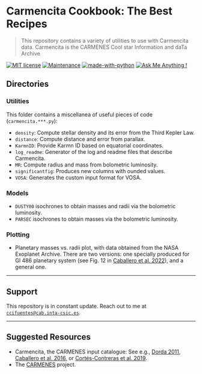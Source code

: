 # Carmencita Cookbook: The Best Recipes

> This repository contains a variety of utilities to use with Carmencita data. 
> Carmencita is the CARMENES Cool star Information and daTa Archive 

[![MIT license](https://img.shields.io/badge/License-MIT-blue.svg)](https://lbesson.mit-license.org/)
[![Maintenance](https://img.shields.io/badge/Maintained%3F-yes-green.svg)](https://GitHub.com/Naereen/StrapDown.js/graphs/commit-activity)
[![made-with-python](https://img.shields.io/badge/Made%20with-Python-1f425f.svg)](https://www.python.org/)
[![Ask Me Anything !](https://img.shields.io/badge/Ask%20me-anything-1abc9c.svg)](https://GitHub.com/ccifuentesr)

## Directories

### Utilities

This folder contains a miscellanea of useful pieces of code (```carmencita.***.py```):

- ```density```: Compute stellar density and its error from the Third Kepler Law.
- ```distance```: Compute distance and error from parallax.
- ```KarmnID```: Provide Karmn ID based on equatorial coordinates.
- ```log_readme```: Generator of the log and readme files that describe Carmencita.
- ```MR```: Compute radius and mass from bolometric luminosity.
- ```significantfig```: Produces new columns with ounded values.
- ```VOSA```: Generates the custom input format for VOSA.

### Models

- ```DUSTY00``` isochrones to obtain masses and radii via the bolometric luminosity.
- ```PARSEC``` isochrones to obtain masses via the bolometric luminosity.

### Plotting

- Planetary masses vs. radii plot, with data obtained from the NASA Exoplanet Archive. There are two versions: one specially produced for Gl 486 planetary system (see Fig. 12 in <a href="https://ui.adsabs.harvard.edu/abs/2022A%26A...665A.120C/abstract" target="_blank">Caballero et al. 2022</a>), and a general one.

---

## Support 

This repository is in constant update. 
Reach out to me at <a href="mailto:ccifuentes@cab.inta-csic.es">`ccifuentes@cab.inta-csic.es`</a>.

---

## Suggested Resources

- Carmencita, the CARMENES input catalogue: See e.g., <a href="https://eprints.ucm.es/id/eprint/13467/" target="_blank">Dorda 2011</a>, <a href="https://core.ac.uk/download/pdf/144762389.pdf" target="_blank">Caballero et al. 2016</a>, or <a href="https://carmenes.caha.es/ext/conferences/201902_granada/20190221_cortes-contreras.pdf" target="_blank">Cortés-Contreras et al. 2019</a>.
- The <a href="https://carmenes.caha.es" target="_blank">CARMENES</a> project.
